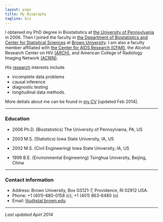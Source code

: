 ```yaml
---
layout: page
title: My Biography 
tagline: bio
---
```


I obtained my PhD degree in Biostatistics at [the University of Pennsylvania](http://www.upenn.edu) in 2006. Then I joined the faculty in [the Department of Biostatistics and Center for Statistical Sciences](http://stat.brown.edu) at [Brown University](http://brown.edu). I am also a faculty member affiliated with [the Center for AIDS Research (CFAR)](http://lifespan.org), the Alcohol Research Center on HIV [(ARCH)](http://www.brown.edu/academics/medical/alcohol-research-center-on-hiv/), and American College of Radiology Imaging Network [(ACRIN)](http://acrin.org). 

His [research](http://taotliu.github.io/my_research) interests include 

- incomplete data problems
- causal inference
- diagnostic testing
- longitudinal data methods.

More detials about me can be found in [my CV](assets/CV_tliu.pdf) [updated Feb 2014]. 

--- 

### Education 


- 2006		Ph.D.	(Biostatistics)		The University of Pennsylvania, PA, US

- 2003 		  M.S. 	    (Statistics)	   		Iowa State University, IA, US

- 2002 	 M.S. 	    (Civil Engineering) 	Iowa State University, IA, US

- 1999 		    B.E.    (Environmental Engineering)  		 Tsinghua University, Beijing, China
		    	    


--- 

### Contact information

- Address: Brown University, Box GS121-7, Providence, RI 02912 USA. 
- Phone: +1 (401)-680-0158 (c); +1 (401) 863-6480 (o)
- Email: tliu@stat.brown.edu


--- 
*Last updated Apirl 2014*